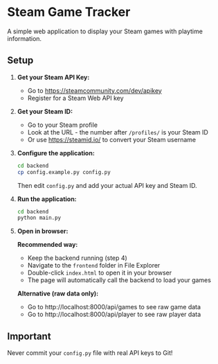 # Steam Game Tracker

A simple web application to display your Steam games with playtime information.

## Setup

1. **Get your Steam API Key:**
   - Go to https://steamcommunity.com/dev/apikey
   - Register for a Steam Web API key

2. **Get your Steam ID:**
   - Go to your Steam profile
   - Look at the URL - the number after `/profiles/` is your Steam ID
   - Or use https://steamid.io/ to convert your Steam username

3. **Configure the application:**
   ```bash
   cd backend
   cp config.example.py config.py
   ```
   Then edit `config.py` and add your actual API key and Steam ID.

4. **Run the application:**
   ```bash
   cd backend
   python main.py
   ```

5. **Open in browser:**
   
   **Recommended way:**
   - Keep the backend running (step 4)
   - Navigate to the `frontend` folder in File Explorer
   - Double-click `index.html` to open it in your browser
   - The page will automatically call the backend to load your games
   
   **Alternative (raw data only):**
   - Go to http://localhost:8000/api/games to see raw game data
   - Go to http://localhost:8000/api/player to see raw player data

## Important
Never commit your `config.py` file with real API keys to Git!